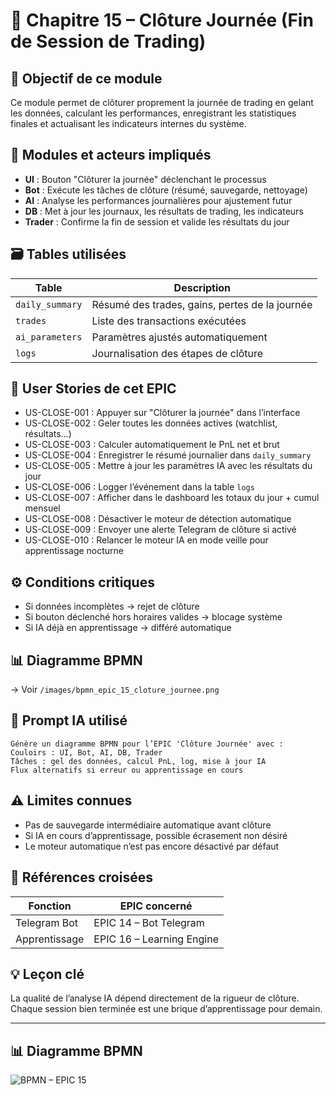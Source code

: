 # 📘 Chapitre 15 – Clôture Journée (Fin de Session de Trading)

## 🎯 Objectif de ce module

Ce module permet de clôturer proprement la journée de trading en gelant les données, calculant les performances, enregistrant les statistiques finales et actualisant les indicateurs internes du système.

## 🧠 Modules et acteurs impliqués

* **UI** : Bouton "Clôturer la journée" déclenchant le processus
* **Bot** : Exécute les tâches de clôture (résumé, sauvegarde, nettoyage)
* **AI** : Analyse les performances journalières pour ajustement futur
* **DB** : Met à jour les journaux, les résultats de trading, les indicateurs
* **Trader** : Confirme la fin de session et valide les résultats du jour

## 🗃️ Tables utilisées

| Table           | Description                                    |
| --------------- | ---------------------------------------------- |
| `daily_summary` | Résumé des trades, gains, pertes de la journée |
| `trades`        | Liste des transactions exécutées               |
| `ai_parameters` | Paramètres ajustés automatiquement             |
| `logs`          | Journalisation des étapes de clôture           |

## 📜 User Stories de cet EPIC

* US-CLOSE-001 : Appuyer sur "Clôturer la journée" dans l’interface
* US-CLOSE-002 : Geler toutes les données actives (watchlist, résultats…)
* US-CLOSE-003 : Calculer automatiquement le PnL net et brut
* US-CLOSE-004 : Enregistrer le résumé journalier dans `daily_summary`
* US-CLOSE-005 : Mettre à jour les paramètres IA avec les résultats du jour
* US-CLOSE-006 : Logger l’événement dans la table `logs`
* US-CLOSE-007 : Afficher dans le dashboard les totaux du jour + cumul mensuel
* US-CLOSE-008 : Désactiver le moteur de détection automatique
* US-CLOSE-009 : Envoyer une alerte Telegram de clôture si activé
* US-CLOSE-010 : Relancer le moteur IA en mode veille pour apprentissage nocturne

## ⚙️ Conditions critiques

* Si données incomplètes → rejet de clôture
* Si bouton déclenché hors horaires valides → blocage système
* Si IA déjà en apprentissage → différé automatique

## 📊 Diagramme BPMN

→ Voir `/images/bpmn_epic_15_cloture_journee.png`

## 🧠 Prompt IA utilisé

```
Génère un diagramme BPMN pour l’EPIC 'Clôture Journée' avec :
Couloirs : UI, Bot, AI, DB, Trader
Tâches : gel des données, calcul PnL, log, mise à jour IA
Flux alternatifs si erreur ou apprentissage en cours
```

## ⚠️ Limites connues

* Pas de sauvegarde intermédiaire automatique avant clôture
* Si IA en cours d’apprentissage, possible écrasement non désiré
* Le moteur automatique n’est pas encore désactivé par défaut

## 🔁 Références croisées

| Fonction      | EPIC concerné             |
| ------------- | ------------------------- |
| Telegram Bot  | EPIC 14 – Bot Telegram    |
| Apprentissage | EPIC 16 – Learning Engine |

## 💡 Leçon clé

La qualité de l’analyse IA dépend directement de la rigueur de clôture. Chaque session bien terminée est une brique d’apprentissage pour demain.


---

## 📊 Diagramme BPMN

![BPMN – EPIC 15](../images/bpmn_epic_15_cloture_journee.png)
